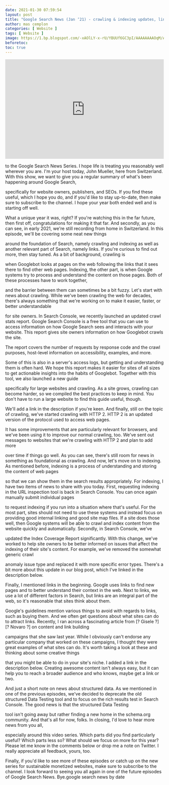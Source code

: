 ```yaml
---
date: 2021-01-30 07:59:54
layout: post
title: "Google Search News (Jan ‘21) - crawling & indexing updates, link building, and more"
author: mas cemplon
categories: [ Website ]
tags: [ Website ]
image: https://1.bp.blogspot.com/-xAOlLY-x-rU/YBUUf6GC3pI/AAAAAAAAOqM/ASwka3UDpg4Tdw3B-fhDhIq1CiaIfAw7ACLcBGAsYHQ/s0/3zrBlagfK7Mhq.jpg
beforetoc:
toc: true
---
```



 <p align="center"><iframe width="100%" height="315" src="https://www.youtube.com/embed/3zrBlagfK7M" frameborder="0" allow="accelerometer; autoplay; clipboard-write; encrypted-media; gyroscope; picture-in-picture" allowfullscreen></iframe></p>
 
 
to the Google Search News Series.
I hope life is treating you reasonably well wherever
you are.
I'm your host today, John Mueller, here from Switzerland.
With this show, we want to give you
a regular summary of what's been happening around Google Search,


specifically for website owners, publishers, and SEOs.
If you find these useful, which I hope you do,
and if you'd like to stay up-to-date,
then make sure to subscribe to the channel.
I hope your year both ended well and is starting off well.


What a unique year it was, right?
If you're watching this in the far future,
then first off, congratulations for making it that far.
And secondly, as you can see, in early 2021,
we're still recording from home in Switzerland.
In this episode, we'll be covering some neat new things


around the foundation of Search, namely crawling
and indexing as well as another relevant part of Search,
namely links.
If you're curious to find out more, then stay tuned.
As a bit of background, crawling is


when Googlebot looks at pages on the web following
the links that it sees there to find other web pages.
Indexing, the other part, is when Google systems
try to process and understand the content on those pages.
Both of these processes have to work together,


and the barrier between them can sometimes be a bit fuzzy.
Let's start with news about crawling.
While we've been crawling the web for decades,
there's always something that we're working on
to make it easier, faster, or better understandable


for site owners.
In Search Console, we recently launched an updated crawl stats
report.
Google Search Console is a free tool
that you can use to access information
on how Google Search sees and interacts with your website.
This report gives site owners information on how
Googlebot crawls the site.


The report covers the number of requests by response code
and the crawl purposes, host-level information
on accessibility, examples, and more.


Some of this is also in a server's access logs,
but getting and understanding them is often hard.
We hope this report makes it easier for sites of all sizes
to get actionable insights into the habits of Googlebot.
Together with this tool, we also launched a new guide


specifically for large websites and crawling.
As a site grows, crawling can become harder,
so we compiled the best practices to keep in mind.
You don't have to run a large website to find
this guide useful, though.


We'll add a link in the description if you're keen.
And finally, still on the topic of crawling,
we've started crawling with HTTP 2.
HTTP 2 is an updated version of the protocol
used to access web pages.


It has some improvements that are particularly
relevant for browsers, and we've been
using it to improve our normal crawling, too.
We've sent out messages to websites
that we're crawling with HTTP 2 and plan to add more


over time if things go well.
As you can see, there's still room for news in something
as foundational as crawling.
And now, let's move on to indexing.
As mentioned before, indexing is a process
of understanding and storing the content of web pages


so that we can show them in the search results appropriately.
For indexing, I have two items of news
to share with you today.
First, requesting indexing in the URL inspection tool
is back in Search Console.
You can once again manually submit individual pages


to request indexing if you run into a situation
where that's useful.
For the most part, sites should not need to use these systems
and instead focus on providing good internal linking
and good site map files.
If a site does those well, then Google systems
will be able to crawl and index content from the website
quickly and automatically.
Secondly, in Search Console, we've


updated the Index Coverage Report significantly.
With this change, we've worked to help site owners
to be better informed on issues that
affect the indexing of their site's content.
For example, we've removed the somewhat generic crawl


anomaly issue type and replaced it
with more specific error types.
There's a bit more about this update
in our blog post, which I've linked in the description
below.


Finally, I mentioned links in the beginning.
Google uses links to find new pages
and to better understand their context in the web.
Next to links, we use a lot of different factors in Search,
but links are an integral part of the web,
so it's reasonable that sites think about them.


Google's guidelines mention various things
to avoid with regards to links, such as buying them.
And we often get questions about what
sites can do to attract links.
Recently, I ran across a fascinating article from
[? Gisele ?] [? Novaro ?] on content and link building


campaigns that she saw last year.
While I obviously can't endorse any particular company that
worked on these campaigns, I thought
they were great examples of what sites can do.
It's worth taking a look at these
and thinking about some creative things


that you might be able to do in your site's niche.
I added a link in the description below.
Creating awesome content isn't always easy,
but it can help you to reach a broader audience and who knows,
maybe get a link or two.


And just a short note on news about structured data.
As we mentioned in one of the previous episodes,
we've decided to deprecate the old structured Data Testing
tool and to focus on the rich results test in Search Console.
The good news is that the structured Data Testing


tool isn't going away but rather finding a new home
in the schema.org community.
And that's all for now, folks.
In closing, I'd love to hear more news from you all,


especially around this video series.
Which parts did you find particularly useful?
Which parts less so?
What should we focus on more for this year?
Please let me know in the comments
below or drop me a note on Twitter.
I really appreciate all feedback, yours, too.


Finally, if you'd like to see more of these episodes
or catch up on the new series for sustainable monetized
websites, make sure to subscribe to the channel.
I look forward to seeing you all again
in one of the future episodes of Google Search News.
Bye.google search news by date 
